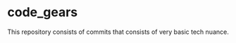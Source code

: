# code_gears
This repository consists of commits that consists of very basic tech nuance.
 
  
   
  
   
